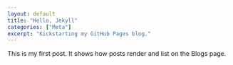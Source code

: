 ```yaml
---
layout: default
title: "Hello, Jekyll"
categories: ["Meta"]
excerpt: "Kickstarting my GitHub Pages blog."
---
```


This is my first post. It shows how posts render and list on the Blogs page.
